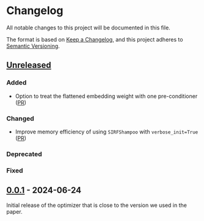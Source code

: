 # Changelog

All notable changes to this project will be documented in this file.

The format is based on [Keep a Changelog](https://keepachangelog.com/en/1.0.0/),
and this project adheres to [Semantic
Versioning](https://semver.org/spec/v2.0.0.html).

## [Unreleased]

### Added

- Option to treat the flattened embedding weight with one pre-conditioner
  ([PR](https://github.com/f-dangel/sirfshampoo/pull/36))

### Changed

- Improve memory efficiency of using `SIRFShampoo` with `verbose_init=True`
  ([PR](https://github.com/f-dangel/sirfshampoo/pull/37))

### Deprecated

### Fixed

## [0.0.1] - 2024-06-24

Initial release of the optimizer that is close to the version we used in the paper.

[unreleased]: https://github.com/f-dangel/sirfshampoo/compare/v0.0.1...HEAD
[0.0.1]: https://github.com/f-dangel/sirfshampoo/compare/c97d2915d7cbed98ab9e24bee30cf1f1274fa29d...v0.0.1
